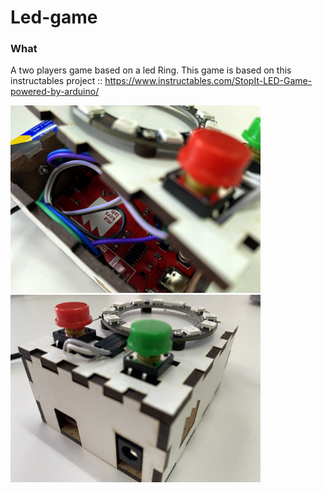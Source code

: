 # Led-game

### What
A two players game based on a led Ring.
This game is based on this instructables project :: https://www.instructables.com/StopIt-LED-Game-powered-by-arduino/

<img alt="image1" src="./image1.JPG" width="400">
<img alt="image2" src="./image2.JPG" width="400">
